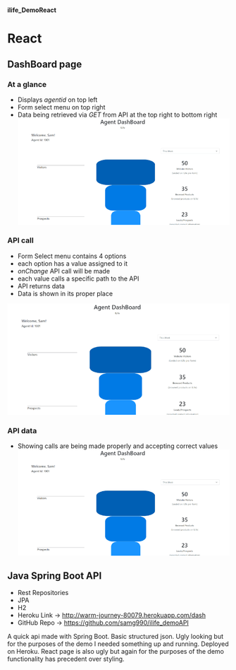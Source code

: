 #### ilife_DemoReact

# React 

## DashBoard page

### At a glance
 * Displays *agentid* on top left 
 * Form select menu on top right
 * Data being retrieved via *GET* from API at the top right to bottom right
![](initial.gif)

### API call
  * Form Select menu contains 4 options
  * each option has a value assigned to it
  *  *onChange* API call will be made
  * each value calls a specific path to the API
  * API returns data
  * Data is shown in its proper place

![](dataupdate.gif)

### API data 
 * Showing calls are being made properly and accepting correct values
![](api.gif)

## Java Spring Boot API
 * Rest Repositories
 * JPA
 * H2
 * Heroku Link -> http://warm-journey-80079.herokuapp.com/dash
 * GitHub Repo -> https://github.com/samg990/ilife_demoAPI

A quick api made with Spring Boot. Basic structured json. Ugly looking but for the purposes of the demo I needed something up and running. Deployed on Heroku.
React page is also ugly but again for the purposes of the demo functionality has precedent over styling. 

